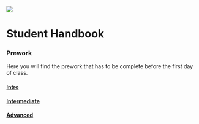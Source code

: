 ![](http://static1.squarespace.com/static/538f3fcde4b05c5fecc7a40e/t/538f48a4e4b00d94e8c253b3/1453396632576/?format=400w)
# Student Handbook
### Prework
Here you will find the prework that has to be complete before the first day of class.
#### [Intro](https://github.com/AustinCodingAcademy/student-handbook/blob/master/intro-prework.md)
#### [Intermediate](https://github.com/AustinCodingAcademy/student-handbook/blob/master/intermediate-prework.md)
#### [Advanced](https://github.com/AustinCodingAcademy/student-handbook/blob/master/advanced-prework.md)

